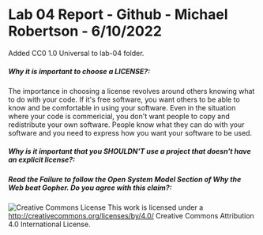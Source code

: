 # Lab 04 Report - Github - Michael Robertson - 6/10/2022  


Added CC0 1.0 Universal to lab-04 folder.  

##### Why it is important to choose a LICENSE?:    
The importance in choosing a license revolves around others knowing what to do with your code.
If it's free software, you want others to be able to know and be comfortable in using your software.
Even in the situation where your code is commericial, you don't want people to copy and redistribute your own software.
People know what they can do with your software and you need to express how you want your software to be used.  


##### Why is it important that you SHOULDN'T use a project that doesn't have an explicit license?:    



##### Read the Failure to follow the Open System Model Section of Why the Web beat Gopher. Do you agree with this claim?:    










![Creative Commons License](https://i.creativecommons.org/l/by/4.0/88x31.png) This work is licensed under a http://creativecommons.org/licenses/by/4.0/ Creative Commons Attribution 4.0 International License.
